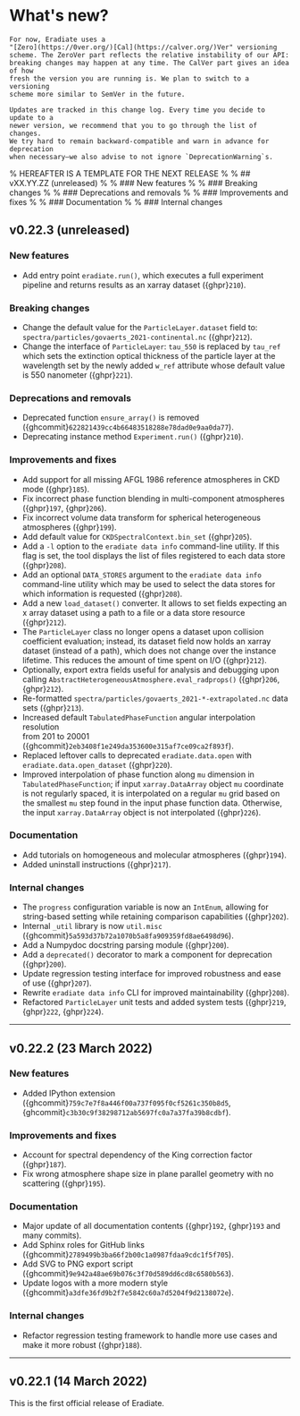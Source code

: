 # What's new?

```{note}
For now, Eradiate uses a
"[Zero](https://0ver.org/)[Cal](https://calver.org/)Ver" versioning
scheme. The ZeroVer part reflects the relative instability of our API:
breaking changes may happen at any time. The CalVer part gives an idea of how
fresh the version you are running is. We plan to switch to a versioning
scheme more similar to SemVer in the future.

Updates are tracked in this change log. Every time you decide to update to a
newer version, we recommend that you to go through the list of changes.
We try hard to remain backward-compatible and warn in advance for deprecation
when necessary—we also advise to not ignore `DeprecationWarning`s.
```

% HEREAFTER IS A TEMPLATE FOR THE NEXT RELEASE
%
% ## vXX.YY.ZZ (unreleased)
%
% ### New features
%
% ### Breaking changes
%
% ### Deprecations and removals
%
% ### Improvements and fixes
%
% ### Documentation
%
% ### Internal changes

## v0.22.3 (unreleased)

### New features

* Add entry point `eradiate.run()`, which executes a full experiment pipeline 
  and returns results as an xarray dataset ({ghpr}`210`).

### Breaking changes

* Change the default value for the `ParticleLayer.dataset` field to:
  `spectra/particles/govaerts_2021-continental.nc` ({ghpr}`212`).
* Change the interface of `ParticleLayer`: `tau_550` is replaced by `tau_ref`
  which sets the extinction optical thickness of the particle layer at the 
  wavelength set by the newly added `w_ref` attribute whose default value is
  550 nanometer ({ghpr}`221`).

### Deprecations and removals

* Deprecated function `ensure_array()` is removed ({ghcommit}`622821439cc4b66483518288e78dad0e9aa0da77`).
* Deprecating instance method `Experiment.run()` ({ghpr}`210`).

### Improvements and fixes

* Add support for all missing AFGL 1986 reference atmospheres in CKD mode ({ghpr}`185`).
* Fix incorrect phase function blending in multi-component atmospheres 
  ({ghpr}`197`, {ghpr}`206`).
* Fix incorrect volume data transform for spherical heterogeneous atmospheres ({ghpr}`199`).
* Add default value for `CKDSpectralContext.bin_set` ({ghpr}`205`).
* Add a `-l` option to the `eradiate data info` command-line utility. If 
  this flag is set, the tool displays the list of files registered to each data 
  store ({ghpr}`208`).
* Add an optional `DATA_STORES` argument to the `eradiate data info` 
  command-line utility which may be used to select the data stores for which 
  information is requested ({ghpr}`208`).
* Add a new `load_dataset()` converter. It allows to set fields expecting an x
  array dataset using a path to a file or a data store resource ({ghpr}`212`).
* The `ParticleLayer` class no longer opens a dataset upon collision coefficient 
  evaluation; instead, its dataset field now holds an xarray dataset (instead 
  of a path), which does not change over the instance lifetime. 
  This reduces the amount of time spent on I/O ({ghpr}`212`).
* Optionally, export extra fields useful for analysis and debugging upon calling
  `AbstractHeterogeneousAtmosphere.eval_radprops()` ({ghpr}`206`, {ghpr}`212`).
* Re-formatted `spectra/particles/govaerts_2021-*-extrapolated.nc` data sets
  ({ghpr}`213`).  
* Increased default `TabulatedPhaseFunction` angular interpolation resolution  
  from 201 to 20001 ({ghcommit}`2eb3408f1e249da353600e315af7ce09ca2f893f`).
* Replaced leftover calls to deprecated `eradiate.data.open` with 
  `eradiate.data.open_dataset` ({ghpr}`220`).
* Improved interpolation of phase function along `mu` dimension in 
  `TabulatedPhaseFunction`; if input `xarray.DataArray` object `mu` coordinate
  is not regularly spaced, it is interpolated on a regular `mu` grid based on
  the smallest `mu` step found in the input phase function data. Otherwise, the
  input `xarray.DataArray` object is not interpolated ({ghpr}`226`).

### Documentation

* Add tutorials on homogeneous and molecular atmospheres ({ghpr}`194`).
* Added uninstall instructions ({ghpr}`217`).

### Internal changes

* The `progress` configuration variable is now an `IntEnum`, allowing for
  string-based setting while retaining comparison capabilities ({ghpr}`202`).
* Internal `_util` library is now `util.misc` ({ghcommit}`5a593d37b72a1070b5a8fa909359fd8ae6498d96`).
* Add a Numpydoc docstring parsing module ({ghpr}`200`).
* Add a `deprecated()` decorator to mark a component for deprecation ({ghpr}`200`).
* Update regression testing interface for improved robustness and ease of use 
  ({ghpr}`207`).
* Rewrite `eradiate data info` CLI for improved maintainability ({ghpr}`208`).
* Refactored `ParticleLayer` unit tests and added system tests 
  ({ghpr}`219`, {ghpr}`222`, {ghpr}`224`).

---

## v0.22.2 (23 March 2022)

### New features

* Added IPython extension ({ghcommit}`759c7e7f8a446f00a737f095f0cf5261c350b8d5`,
  {ghcommit}`c3b30c9f38298712ab5697fc0a7a37fa39b8cdbf`).

### Improvements and fixes

* Account for spectral dependency of the King correction factor ({ghpr}`187`).
* Fix wrong atmosphere shape size in plane parallel geometry with no scattering ({ghpr}`195`).

### Documentation

* Major update of all documentation contents ({ghpr}`192`, {ghpr}`193` and many commits).
* Add Sphinx roles for GitHub links ({ghcommit}`2789499b3ba66f2b00c1a0987fdaa9cdc1f5f705`).
* Add SVG to PNG export script ({ghcommit}`9e942a48ae69b076c3f70d589dd6cd8c6580b563`).
* Update logos with a more modern style ({ghcommit}`a3dfe36fd9b2f7e5842c60a7d5204f9d2138072e`).

### Internal changes

* Refactor regression testing framework to handle more use cases and make it
  more robust ({ghpr}`188`).

---

## v0.22.1 (14 March 2022)

This is the first official release of Eradiate.
